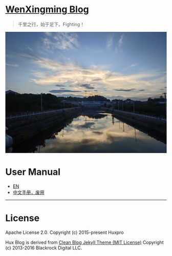 [WenXingming Blog](https://wenxingming.github.io/)
================================

> 千里之行，始于足下。Fighting！


![readme-01](./img/readme-01.jpg)


# User Manual
- [EN](Manual-zh.md)
- [中文手册，废用](_doc/Manual-en.md)

--------------------------------------------------


# License

Apache License 2.0.
Copyright (c) 2015-present Huxpro

Hux Blog is derived from [Clean Blog Jekyll Theme (MIT License)](https://github.com/BlackrockDigital/startbootstrap-clean-blog-jekyll/)
Copyright (c) 2013-2016 Blackrock Digital LLC.

